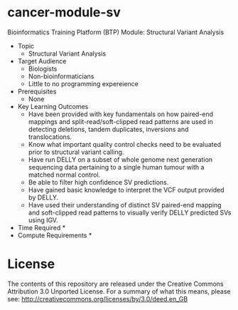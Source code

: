 # cancer-module-sv
Bioinformatics Training Platform (BTP) Module: Structural Variant Analysis

  * Topic
    * Structural Variant Analysis
  * Target Audience
    * Biologists
	* Non-bioinformaticians
	* Little to no programming expereience
  * Prerequisites
    * None
  * Key Learning Outcomes
    * Have been provided with key fundamentals on how paired-end mappings and split-read/soft-clipped read patterns are used in detecting deletions, tandem duplicates, inversions and translocations. 
    * Know what important quality control checks need to be evaluated prior to structural variant calling. 
    * Have run DELLY on a subset of whole genome next generation sequencing data pertaining to a single human tumour with a matched normal control.
    * Be able to filter high confidence SV predictions. 
    * Have gained basic knowledge to interpret the VCF output provided by DELLY.
    * Have used their understanding of distinct SV paired-end mapping and soft-clipped read patterns to visually verify DELLY predicted SVs using IGV.
  * Time Required
    * 
  * Compute Requirements
    * 
	
License
=======
The contents of this repository are released under the Creative Commons
Attribution 3.0 Unported License. For a summary of what this means,
please see:
http://creativecommons.org/licenses/by/3.0/deed.en_GB
